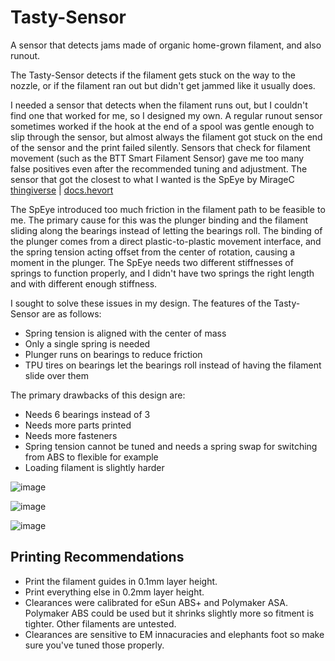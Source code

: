 # Tasty-Sensor
A sensor that detects jams made of organic home-grown filament, and also runout.

The Tasty-Sensor detects if the filament gets stuck on the way to the nozzle, or if the filament ran out but didn't get jammed like it usually does.

I needed a sensor that detects when the filament runs out, but I couldn't find one that worked for me, so I designed my own. A regular runout sensor sometimes worked if the hook at the end of a spool was gentle enough to slip through the sensor, but almost always the filament got stuck on the end of the sensor and the print failed silently. Sensors that check for filament movement (such as the BTT Smart Filament Sensor) gave me too many false positives even after the recommended tuning and adjustment. The sensor that got the closest to what I wanted is the SpEye by MirageC [thingiverse](https://www.thingiverse.com/thing:4299458) | [docs.hevort](http://docs.hevort.com/#/pages/Mods/spy-eye.md)

The SpEye introduced too much friction in the filament path to be feasible to me. The primary cause for this was the plunger binding and the filament sliding along the bearings instead of letting the bearings roll. The binding of the plunger comes from a direct plastic-to-plastic movement interface, and the spring tension acting offset from the center of rotation, causing a moment in the plunger. The SpEye needs two different stiffnesses of springs to function properly, and I didn't have two springs the right length and with different enough stiffness.

I sought to solve these issues in my design. The features of the Tasty-Sensor are as follows:

* Spring tension is aligned with the center of mass
* Only a single spring is needed 
* Plunger runs on bearings to reduce friction
* TPU tires on bearings let the bearings roll instead of having the filament slide over them

The primary drawbacks of this design are:

* Needs 6 bearings instead of 3
* Needs more parts printed
* Needs more fasteners
* Spring tension cannot be tuned and needs a spring swap for switching from ABS to flexible for example
* Loading filament is slightly harder


![image](https://user-images.githubusercontent.com/25805271/221359839-47dba987-1dad-490d-907d-3c242c5a4b7b.png)

![image](https://user-images.githubusercontent.com/25805271/221359857-2f93749e-09b7-4e1e-baa9-52b849552389.png)

![image](https://user-images.githubusercontent.com/25805271/221359872-6cf89379-db94-4af9-949a-0afbb010349a.png)


## Printing Recommendations

* Print the filament guides in 0.1mm layer height.
* Print everything else in 0.2mm layer height.
* Clearances were calibrated for eSun ABS+ and Polymaker ASA. Polymaker ABS could be used but it shrinks slightly more so fitment is tighter. Other filaments are untested.
* Clearances are sensitive to EM innacuracies and elephants foot so make sure you've tuned those properly.
